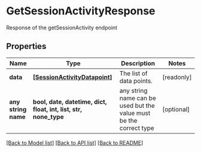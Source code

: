 # GetSessionActivityResponse

Response of the getSessionActivity endpoint

## Properties
Name | Type | Description | Notes
------------ | ------------- | ------------- | -------------
**data** | [**[SessionActivityDatapoint]**](SessionActivityDatapoint.md) | The list of data points. | [readonly] 
**any string name** | **bool, date, datetime, dict, float, int, list, str, none_type** | any string name can be used but the value must be the correct type | [optional]

[[Back to Model list]](../README.md#documentation-for-models) [[Back to API list]](../README.md#documentation-for-api-endpoints) [[Back to README]](../README.md)


